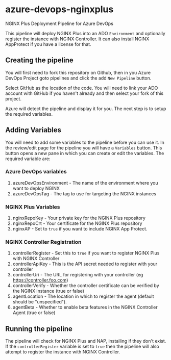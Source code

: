 # azure-devops-nginxplus
NGINX Plus Deployment Pipeline for Azure DevOps

This pipeline will deploy NGINX Plus into an ADO `Environment` and optionally register the
instance with NGINX Controller. It can also install NGINX AppProtect if you have a license
for that.

## Creating the pipeline
You will first need to fork this repository on Github, then in you Azure DevOps Project
goto pipelines and click the add `New Pipeline` button. 

Select GitHub as the location of the code. You will need to link your ADO account with GitHub
if you haven't already and then select your fork of this project.

Azure will detect the pipeline and display it for you. The next step is to setup the required
variables.

## Adding Variables
You will need to add some variables to the pipeline before you can use it. In the review/edit
page for the pipeline you will have a `Variables` button. This button opens a new pane in which
you can create or edit the variables. The required variable are:

### Azure DevOps variables
1. azureDevOpsEnvironment - The name of the environment where you want to deploy NGINX
2. azureDevOpsTag - The tag to use for targeting the NGINX instances

### NGINX Plus Variables
1. nginxRepoKey - Your private key for the NGINX Plus repository
2. nginxRepoCrt - Your certificate for the NGINX Plus repository
3. nginxAP - Set to `true` if you want to include NGINX App Protect.

### NGINX Controller Registration
1. controllerRegister - Set this to `true` if you want to register NGINX Plus with NGINX Controller
2. controllerApiKey - This is the API secret needed to register with your controller
3. controllerUri - The URL for registering with your controller (eg https://controller.foo.com)
4. controllerVerify - Whether the controller certificate can be verified by the NGINX instance (true or false)
5. agentLocation - The location in which to register the agent (default should be "unspecified").
6. agentBeta - Whether to enable beta features in the NGINX Controller Agent (true or false)

## Running the pipeline
The pipeline will check for NGINX Plus and NAP, installing if they don't exist. 
If the `controllerRegister` variable is set to `true` then the pipeline will also attempt to register the
instance with NGINX Controller.

